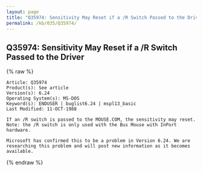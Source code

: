 ```yaml
---
layout: page
title: "Q35974: Sensitivity May Reset if a /R Switch Passed to the Driver"
permalink: /kb/035/Q35974/
---
```


## Q35974: Sensitivity May Reset if a /R Switch Passed to the Driver

{% raw %}

	Article: Q35974
	Product(s): See article
	Version(s): 6.24
	Operating System(s): MS-DOS
	Keyword(s): ENDUSER | buglist6.24 | mspl13_basic
	Last Modified: 11-OCT-1988
	
	If an /R switch is passed to the MOUSE.COM, the sensitivity may reset.
	Note: the /R switch is only used with the Bus Mouse with InPort
	hardware.
	
	Microsoft has confirmed this to be a problem in Version 6.24. We are
	researching this problem and will post new information as it becomes
	available.

{% endraw %}
